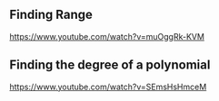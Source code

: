 ## Finding Range

https://www.youtube.com/watch?v=muOggRk-KVM

## Finding the degree of a polynomial

https://www.youtube.com/watch?v=SEmsHsHmceM
